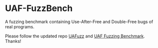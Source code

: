 # UAF-FuzzBench

A fuzzing benchmark containing Use-After-Free and Double-Free bugs of real programs.

Please follow the updated repo [UAFuzz](https://github.com/strongcourage/uafuzz) and [UAF Fuzzing Benchmark](https://github.com/strongcourage/uafbench). Thanks!
